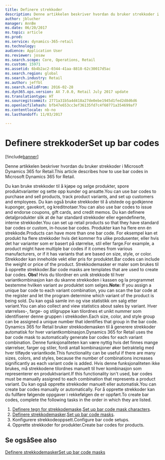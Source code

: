 ```yaml
---
title: Definere strekkoder
description: Denne artikkelen beskriver hvordan du bruker strekkoder i Microsoft Dynamics 365 for Retail.
author: jblucher
manager: AnnBe
ms.date: 06/20/2017
ms.topic: article
ms.prod: 
ms.service: dynamics-365-retail
ms.technology: 
audience: Application User
ms.reviewer: josaw
ms.search.scope: Core, Operations, Retail
ms.custom: 15971
ms.assetid: 6b4b2ac2-0344-41aa-8818-62c30017d5ac
ms.search.region: global
ms.search.industry: Retail
ms.author: jeffbl
ms.search.validFrom: 2016-02-28
ms.dyn365.ops.version: AX 7.0.0, Retail July 2017 update
ms.translationtype: HT
ms.sourcegitcommit: 2771a31b5a4d418a27de0ebe1945d1fed2d8d6d6
ms.openlocfilehash: bfb47e653cc3ef36135fd7c4f60771a354699af7
ms.contentlocale: nb-no
ms.lasthandoff: 11/03/2017

---
```


# <a name="set-up-bar-codes"></a><span data-ttu-id="f9499-103">Definere strekkoder</span><span class="sxs-lookup"><span data-stu-id="f9499-103">Set up bar codes</span></span>

[!include[banner](includes/banner.md)]


<span data-ttu-id="f9499-104">Denne artikkelen beskriver hvordan du bruker strekkoder i Microsoft Dynamics 365 for Retail.</span><span class="sxs-lookup"><span data-stu-id="f9499-104">This article describes how to use bar codes in Microsoft Dynamics 365 for Retail.</span></span>

<span data-ttu-id="f9499-105">Du kan bruke strekkoder til å kjøpe og selge produkter, spore produktvarianter og sette opp kunder og ansatte.</span><span class="sxs-lookup"><span data-stu-id="f9499-105">You can use bar codes to purchase and sell products, track product variants, and set up customers and employees.</span></span> <span data-ttu-id="f9499-106">Du kan også bruke strekkoder til å utstede og godkjenne kuponger, gavekort, og kreditnotaer.</span><span class="sxs-lookup"><span data-stu-id="f9499-106">You can also use bar codes to issue and endorse coupons, gift cards, and credit memos.</span></span> <span data-ttu-id="f9499-107">Du kan definere detaljprodukter slik at de har standard strekkoder eller egendefinerte, interne strekkoder.</span><span class="sxs-lookup"><span data-stu-id="f9499-107">You can set up retail products so that they have standard bar codes or custom, in-house bar codes.</span></span> <span data-ttu-id="f9499-108">Produkter kan ha flere enn én strekkode.</span><span class="sxs-lookup"><span data-stu-id="f9499-108">Products can have more than one bar code.</span></span> <span data-ttu-id="f9499-109">For eksempel kan et produkt ha flere strekkoder hvis det kommer fra ulike produsenter, eller hvis det har varianter som er basert på størrelse, stil eller farge.</span><span class="sxs-lookup"><span data-stu-id="f9499-109">For example, a product might have multiple bar codes if it comes from various manufacturers, or if it has variants that are based on size, style, or color.</span></span> <span data-ttu-id="f9499-110">Strekkoder kan inneholde vekt eller pris for produktet.</span><span class="sxs-lookup"><span data-stu-id="f9499-110">Bar codes can include the weight or price of the product.</span></span> <span data-ttu-id="f9499-111">Strekkodemasker er maler som brukes til å opprette strekkoder.</span><span class="sxs-lookup"><span data-stu-id="f9499-111">Bar code masks are templates that are used to create bar codes.</span></span> <span data-ttu-id="f9499-112">**Obs!** Hvis du tilordner en unik strekkode til hver variantkombinasjon kan du skanne strekkoden i kassen og la programmet bestemme hvilken variant av produktet som selges.</span><span class="sxs-lookup"><span data-stu-id="f9499-112">**Note:** If you assign a unique bar code to each variant combination, you can scan the bar code at the register and let the program determine which variant of the product is being sold.</span></span> <span data-ttu-id="f9499-113">Du kan også samle inn og vise statistikk om salg etter variant.</span><span class="sxs-lookup"><span data-stu-id="f9499-113">You can also collect and view statistics about sales by variant.</span></span> <span data-ttu-id="f9499-114">Hver størrelses-, farge- og stilgruppe kan tilordnes et unikt nummer som identifiserer denne gruppen i strekkoden.</span><span class="sxs-lookup"><span data-stu-id="f9499-114">Each size, color, and style group can be assigned a unique number that identifies that group in the bar code.</span></span> <span data-ttu-id="f9499-115">Dynamics 365 for Retail bruker strekkodemasken til å generere strekkoder automatisk for hver variantkombinasjon.</span><span class="sxs-lookup"><span data-stu-id="f9499-115">Dynamics 365 for Retail uses the bar code mask to automatically generate bar codes for each variant combination.</span></span> <span data-ttu-id="f9499-116">Denne funksjonaliteten kan være nyttig hvis det finnes mange størrelser, farger og stiler, fordi antall kombinasjoner øker betraktelig med hver tilføyde variantkode.</span><span class="sxs-lookup"><span data-stu-id="f9499-116">This functionality can be useful if there are many sizes, colors, and styles, because the number of combinations increases significantly as each variant code is added.</span></span> <span data-ttu-id="f9499-117">Hvis denne funksjonaliteten ikke brukes, må strekkodene tilordnes manuelt til hver kombinasjon som representerer en produktvariant.</span><span class="sxs-lookup"><span data-stu-id="f9499-117">If this functionality isn't used, bar codes must be manually assigned to each combination that represents a product variant.</span></span> <span data-ttu-id="f9499-118">Du kan også opprette strekkoder manuelt eller automatisk.</span><span class="sxs-lookup"><span data-stu-id="f9499-118">You can create bar codes manually or automatically.</span></span> <span data-ttu-id="f9499-119">For å opprette strekkoder kan du fullføre følgende oppgaver i rekkefølgen de er oppført.</span><span class="sxs-lookup"><span data-stu-id="f9499-119">To create bar codes, complete the following tasks in the order in which they are listed.</span></span>

1.  <span data-ttu-id="f9499-120">[Definere tegn for strekkodemaske](set-up-bar-code-masks.md).</span><span class="sxs-lookup"><span data-stu-id="f9499-120">[Set up bar code mask characters](set-up-bar-code-masks.md).</span></span>
2.  <span data-ttu-id="f9499-121">[Definere strekkodemasker](set-up-bar-code-masks.md).</span><span class="sxs-lookup"><span data-stu-id="f9499-121">[Set up bar code masks](set-up-bar-code-masks.md).</span></span>
3.  <span data-ttu-id="f9499-122">Konfigurere strekkodeoppsett.</span><span class="sxs-lookup"><span data-stu-id="f9499-122">Configure bar code setups.</span></span>
4.  <span data-ttu-id="f9499-123">Opprette strekkoder for produkter.</span><span class="sxs-lookup"><span data-stu-id="f9499-123">Create bar codes for products.</span></span>


<a name="see-also"></a><span data-ttu-id="f9499-124">Se også</span><span class="sxs-lookup"><span data-stu-id="f9499-124">See also</span></span>
--------

[<span data-ttu-id="f9499-125">Definere strekkodemasker</span><span class="sxs-lookup"><span data-stu-id="f9499-125">Set up bar code masks</span></span>](set-up-bar-code-masks.md)




